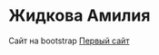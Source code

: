 # Жидкова Амилия
Сайт на bootstrap
[Первый сайт](https://genderlesschild.github.io/project1/   "Мой первый сайт на бустрап")
